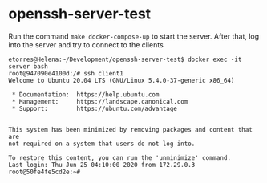 # openssh-server-test

Run the command `make docker-compose-up` to start the server. After that, log into the server and try to connect to the clients

```
etorres@Helena:~/Development/openssh-server-test$ docker exec -it server bash
root@947090e4100d:/# ssh client1
Welcome to Ubuntu 20.04 LTS (GNU/Linux 5.4.0-37-generic x86_64)

 * Documentation:  https://help.ubuntu.com
 * Management:     https://landscape.canonical.com
 * Support:        https://ubuntu.com/advantage


This system has been minimized by removing packages and content that are
not required on a system that users do not log into.

To restore this content, you can run the 'unminimize' command.
Last login: Thu Jun 25 04:10:00 2020 from 172.29.0.3
root@50fe4fe5cd2e:~#
```
